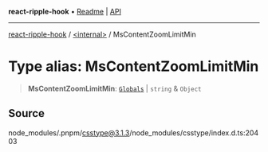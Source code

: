 **react-ripple-hook** • [Readme](../../README.md) \| [API](../../globals.md)

---

[react-ripple-hook](../../README.md) / [\<internal\>](../README.md) / MsContentZoomLimitMin

# Type alias: MsContentZoomLimitMin

> **MsContentZoomLimitMin**: [`Globals`](Globals.md) \| `string` & `Object`

## Source

node_modules/.pnpm/csstype@3.1.3/node_modules/csstype/index.d.ts:20403
